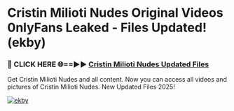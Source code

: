 # Cristin Milioti Nudes Original Videos 0nlyFans Leaked - Files Updated! (ekby)

<h3>🔴 CLICK HERE 🌐==►► <a href="https://tinyurl.com/yrmya6cz" rel="nofollow">Cristin Milioti Nudes Updated Files</a></h3>

Get Cristin Milioti Nudes and all content. Now you can access all videos and pictures of Cristin Milioti Nudes. New Updated Files 2025!

[![ekby](https://i.imgur.com/FMdXYCs.gif)](https://tinyurl.com/yrmya6cz)
